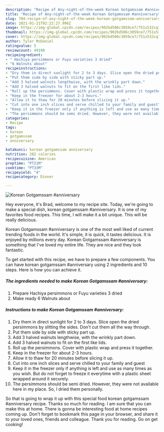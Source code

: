 ```yaml
---
description: "Recipe of Any-night-of-the-week Korean Gotgamssam #anniversary"
title: "Recipe of Any-night-of-the-week Korean Gotgamssam #anniversary"
slug: 704-recipe-of-any-night-of-the-week-korean-gotgamssam-anniversary
date: 2021-01-21T02:22:27.996Z
image: https://img-global.cpcdn.com/recipes/902bd506c3059ce7/751x532cq70/korean-gotgamssam-anniversary-recipe-main-photo.jpg
thumbnail: https://img-global.cpcdn.com/recipes/902bd506c3059ce7/751x532cq70/korean-gotgamssam-anniversary-recipe-main-photo.jpg
cover: https://img-global.cpcdn.com/recipes/902bd506c3059ce7/751x532cq70/korean-gotgamssam-anniversary-recipe-main-photo.jpg
author: Tyler McDaniel
ratingvalue: 5
reviewcount: 49190
recipeingredient:
- " Hachiya persimmons or Fuyu varieties 3 dried"
- "6 Walnuts about"
recipeinstructions:
- "Dry them in direct sunlight for 2 to 3 days. Slice open the dried persimmons by slitting the sides. Don&#39;t cut them all the way through."
- "Put them side by side with sticky part up."
- "Add 3 halved walnuts lengthwise, with the wrinkly part down."
- "Add 3 halved walnuts to fit on the first like lids."
- "Roll up the persimmons. Cover with plastic wrap and press it together."
- "Keep in the freezer for about 2-3 hours."
- "Allow it to thaw for 20 minutes before slicing it up."
- "Cut into one inch slices and serve chilled to your family and guest"
- "Keep it in the freezer only if anything is left and use as many times as you wish. But do not forget to freeze it everytime with a plastic sheet wrapped around it securely."
- "The persimmons should be semi dried. However, they were not available here in my place. So, I dried them personally."
categories:
- Recipe
tags:
- korean
- gotgamssam
- anniversary

katakunci: korean gotgamssam anniversary 
nutrition: 282 calories
recipecuisine: American
preptime: "PT21M"
cooktime: "PT33M"
recipeyield: "4"
recipecategory: Dinner

---
```



![Korean Gotgamssam #anniversary](https://img-global.cpcdn.com/recipes/902bd506c3059ce7/751x532cq70/korean-gotgamssam-anniversary-recipe-main-photo.jpg)

Hey everyone, it's Brad, welcome to my recipe site. Today, we're going to make a special dish, korean gotgamssam #anniversary. It is one of my favorites food recipes. This time, I will make it a bit unique. This will be really delicious.



Korean Gotgamssam #anniversary is one of the most well liked of current trending foods in the world. It's simple, it is quick, it tastes delicious. It is enjoyed by millions every day. Korean Gotgamssam #anniversary is something that I've loved my entire life. They are nice and they look fantastic.


To get started with this recipe, we have to prepare a few components. You can have korean gotgamssam #anniversary using 2 ingredients and 10 steps. Here is how you can achieve it.

<!--inarticleads1-->

##### The ingredients needed to make Korean Gotgamssam #anniversary:

1. Prepare  Hachiya persimmons or Fuyu varieties 3 dried
1. Make ready 6 Walnuts about




<!--inarticleads2-->

##### Instructions to make Korean Gotgamssam #anniversary:

1. Dry them in direct sunlight for 2 to 3 days. Slice open the dried persimmons by slitting the sides. Don&#39;t cut them all the way through.
1. Put them side by side with sticky part up.
1. Add 3 halved walnuts lengthwise, with the wrinkly part down.
1. Add 3 halved walnuts to fit on the first like lids.
1. Roll up the persimmons. Cover with plastic wrap and press it together.
1. Keep in the freezer for about 2-3 hours.
1. Allow it to thaw for 20 minutes before slicing it up.
1. Cut into one inch slices and serve chilled to your family and guest
1. Keep it in the freezer only if anything is left and use as many times as you wish. But do not forget to freeze it everytime with a plastic sheet wrapped around it securely.
1. The persimmons should be semi dried. However, they were not available here in my place. So, I dried them personally.




So that is going to wrap it up with this special food korean gotgamssam #anniversary recipe. Thanks so much for reading. I am sure that you can make this at home. There is gonna be interesting food at home recipes coming up. Don't forget to bookmark this page in your browser, and share it to your loved ones, friends and colleague. Thank you for reading. Go on get cooking!
